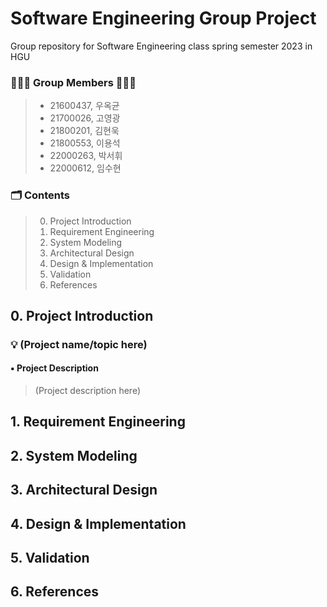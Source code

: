 # Software Engineering Group Project
Group repository for Software Engineering class spring semester 2023 in HGU

### 👨🏻‍💻 Group Members 👩🏻‍💻
> * 21600437, 우옥균
> * 21700026, 고영광
> * 21800201, 김현욱
> * 21800553, 이용석
> * 22000263, 박서휘
> * 22000612, 임수현

### 🗂️ Contents
> 0. Project Introduction
> 1. Requirement Engineering
> 2. System Modeling
> 3. Architectural Design
> 4. Design & Implementation
> 5. Validation
> 6. References

## 0. Project Introduction
### 💡 (Project name/topic here)
#### ▪️ Project Description
> (Project description here)

## 1. Requirement Engineering

## 2. System Modeling

## 3. Architectural Design

## 4. Design & Implementation

## 5. Validation

## 6. References
